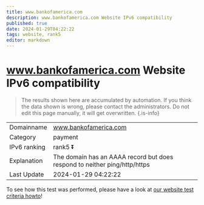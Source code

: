 ```yaml
---
title: www.bankofamerica.com
description: www.bankofamerica.com Website IPv6 compatibility
published: true
date: 2024-01-29T04:22:22
tags: website, rank5
editor: markdown
---
```


# www.bankofamerica.com Website IPv6 compatibility

> The results shown here are accumulated by automation. If you think the data shown is wrong, please contact the administrators. 
> Do not edit this page manually, it will get overwritten.
{.is-info}


|   |   |
| - | - |
| Domainname | www.bankofamerica.com
| Category | payment |
| IPv6 ranking | rank5 :arrow_double_down: |
| Explanation | The domain has an AAAA record but does respond to neither ping/http/https |
| Last Update | 2024-01-29 04:22:22 |

To see how this test was performed, please have a look at [our website test criteria howto](/howto/testcriteria/website)!


